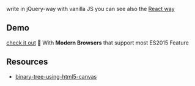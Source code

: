 write in jQuery-way with vanilla JS
you can see also the [React way](../tree-traversal-react-like)

## Demo
[check it out](http://frontend-addiction.github.io/Baidu-IFE/stage02/task22/tree-traversal/index.html) :rocket:
With **Modern Browsers** that support most ES2015 Feature

## Resources
- [binary-tree-using-html5-canvas](http://garbageoverflow.blogspot.sg/2014/09/binary-tree-using-html5-canvas-and.html)
